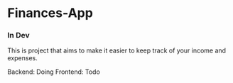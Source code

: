 # Finances-App
### In Dev

This is project that aims to make it easier to keep track of your income and expenses.

Backend: Doing
Frontend: Todo
